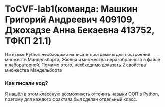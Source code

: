 # ToCVF-lab1(команда: Машкин Григорий Андреевич 409109, Джохадзе Анна Бекаевна 413752, ТФКП 21.1)

На языке Python необходимо написать программы для построений множеств Мандельборта, Жюлиа и множества неразобранного в файле к лабораторной. Помимо этого, необходимо доказать 2 свойства множества Мандельборта

### Как писали код?

Я нашёл в этом классную возможность отточить навыки ООП в Python, поэтому для каждого фрактала был сделан отдельный класс.
